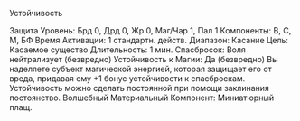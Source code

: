 
Устойчивость

Защита
Уровень: Брд 0, Дрд 0, Жр 0, Маг/Чар 1,
Пал 1
Компоненты: В, С, М, БФ
Время Активации: 1 стандартн. действ.
Диапазон: Касание
Цель: Касаемое существо
Длительность: 1 мин.
Спасбросок: Воля нейтрализует
(безвредно)
Устойчивость к Магии: Да (безвредно)
Вы наделяете субъект магической энергией, которая защищает его от вреда,
придавая ему +1 бонус устойчивости
к спасброскам. Устойчивость можно
сделать постоянной при помощи заклинания постоянство.
Волшебный Материальный Компонент: Миниатюрный плащ.